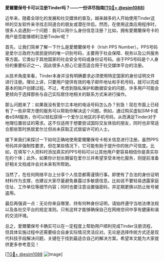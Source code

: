 **愛爾蘭保号卡可以注册Tinder吗？——一份详尽指南[[TG💪+ @esim1088](https://t.me/s/esim1088)]**

近年来，随着全球化的发展和社交媒体的普及，越来越多的人开始使用Tinder这样的交友软件来寻找志同道合的朋友或潜在伴侣。然而，在使用这类应用程序时，很多人会遇到一个问题：我可以用什么身份信息注册？比如，拥有愛爾蘭保号卡的用户是否能够顺利注册Tinder呢？

首先，让我们简单了解一下什么是愛爾蘭保号卡（Irish PPS Number）。PPS号码是爱尔兰政府为居民提供的唯一识别号码，主要用于社会保障、税务以及公共服务等方面。它类似于其他国家的社会安全号码或身份证号码。由于PPS号码是个人身份的重要标识之一，因此很多人担心它是否适合用于社交媒体平台的注册。

从技术角度来看，Tinder本身并没有明确要求必须使用特定国家的身份证明文件进行注册。理论上讲，只要用户提供有效的电子邮件地址和手机号码，就可以完成基本的账户创建过程。不过，考虑到隐私保护和数据安全的问题，许多用户可能会更倾向于选择那些与自己实际居住地相关的联系方式来进行操作。

那么问题来了：如果我没有爱尔兰本地的电话号码怎么办？别急！现在市面上已经有了一些非常方便的服务可以帮助你解决这个问题。例如，通过购买虚拟SIM卡或者eSIM服务，你可以轻松获得一个爱尔兰地区的手机号码，从而满足Tinder对于地理位置验证的需求。这不仅适用于想要尝试国际交友体验的朋友，同时也非常适合那些暂时旅居爱尔兰但尚未获取正式居留许可的人士。

接下来我们来探讨一下如何正确地使用愛爾蘭保号卡相关信息进行注册。虽然PPS号码并非强制性要求，但在某些情况下，它可能有助于提升你的账户可信度。比如，在填写个人资料时添加真实的PPS号码可以让其他用户更容易相信你是真实存在的个体；此外，如果你计划长期留在爱尔兰并希望享受本地化服务，则提前准备好相关文档或许会对未来有所帮助。

当然了，在任何网络平台上分享个人信息都需谨慎行事。即使有了合法的身份证明材料作为支撑，也建议大家尽量避免暴露过多敏感信息。比如说不要轻易透露家庭住址、工作单位等细节内容；同时也要注意设置强密码，并定期更换以防止账号被盗用。

最后再强调一点：无论你来自哪里、持有何种身份证明，请始终遵守当地法律法规以及各社交平台的规定准则。只有这样才能够确保自己在网络空间中享有健康和谐的交流环境。

总之，愛爾蘭保号卡确实可以在一定程度上帮助用户顺利完成Tinder注册流程，但具体实施过程中还需要结合自身实际情况灵活应对。无论是选择传统方式还是现代科技手段解决问题，关键在于找到最适合自己的解决方案。希望本文能为大家提供更多参考意见！

[[TG💪+ @esim1088](https://t.me/s/esim1088) ![Image](https://i.postimg.cc/4NQfJmqS/Snipaste-2025-05-13-00-14-12.png)]